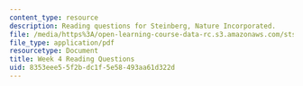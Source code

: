 ```yaml
---
content_type: resource
description: Reading questions for Steinberg, Nature Incorporated.
file: /media/https%3A/open-learning-course-data-rc.s3.amazonaws.com/sts-036-technology-and-nature-in-american-history-spring-2008/8353eee55f2bdc1f5e58493aa61d322d_quest4.pdf
file_type: application/pdf
resourcetype: Document
title: Week 4 Reading Questions
uid: 8353eee5-5f2b-dc1f-5e58-493aa61d322d
---
```

